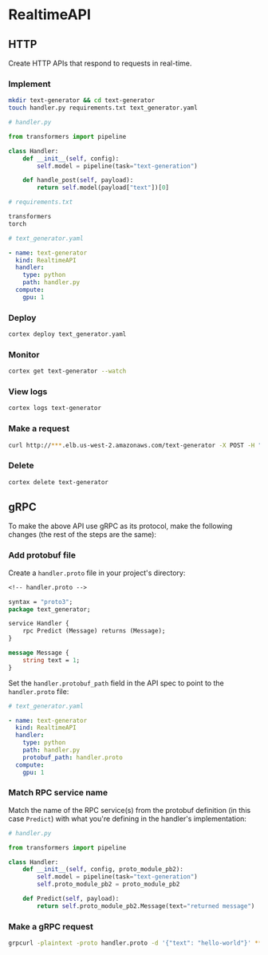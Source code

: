 # RealtimeAPI

## HTTP

Create HTTP APIs that respond to requests in real-time.

### Implement

```bash
mkdir text-generator && cd text-generator
touch handler.py requirements.txt text_generator.yaml
```

```python
# handler.py

from transformers import pipeline

class Handler:
    def __init__(self, config):
        self.model = pipeline(task="text-generation")

    def handle_post(self, payload):
        return self.model(payload["text"])[0]
```

```python
# requirements.txt

transformers
torch
```

```yaml
# text_generator.yaml

- name: text-generator
  kind: RealtimeAPI
  handler:
    type: python
    path: handler.py
  compute:
    gpu: 1
```

### Deploy

```bash
cortex deploy text_generator.yaml
```

### Monitor

```bash
cortex get text-generator --watch
```

### View logs

```bash
cortex logs text-generator
```

### Make a request

```bash
curl http://***.elb.us-west-2.amazonaws.com/text-generator -X POST -H "Content-Type: application/json" -d '{"text": "hello world"}'
```

### Delete

```bash
cortex delete text-generator
```

## gRPC

To make the above API use gRPC as its protocol, make the following changes (the rest of the steps are the same):

### Add protobuf file

Create a `handler.proto` file in your project's directory:

```protobuf
<!-- handler.proto -->

syntax = "proto3";
package text_generator;

service Handler {
    rpc Predict (Message) returns (Message);
}

message Message {
    string text = 1;
}
```

Set the `handler.protobuf_path` field in the API spec to point to the `handler.proto` file:

```yaml
# text_generator.yaml

- name: text-generator
  kind: RealtimeAPI
  handler:
    type: python
    path: handler.py
    protobuf_path: handler.proto
  compute:
    gpu: 1
```

### Match RPC service name

Match the name of the RPC service(s) from the protobuf definition (in this case `Predict`) with what you're defining in the handler's implementation:

```python
# handler.py

from transformers import pipeline

class Handler:
    def __init__(self, config, proto_module_pb2):
        self.model = pipeline(task="text-generation")
        self.proto_module_pb2 = proto_module_pb2

    def Predict(self, payload):
        return self.proto_module_pb2.Message(text="returned message")
```

### Make a gRPC request

```bash
grpcurl -plaintext -proto handler.proto -d '{"text": "hello-world"}' ***.elb.us-west-2.amazonaws.com:80 text_generator.Handler/Predict
```
